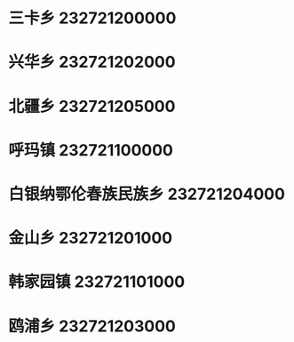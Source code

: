 # 三卡乡 232721200000
# 兴华乡 232721202000
# 北疆乡 232721205000
# 呼玛镇 232721100000
# 白银纳鄂伦春族民族乡 232721204000
# 金山乡 232721201000
# 韩家园镇 232721101000
# 鸥浦乡 232721203000
